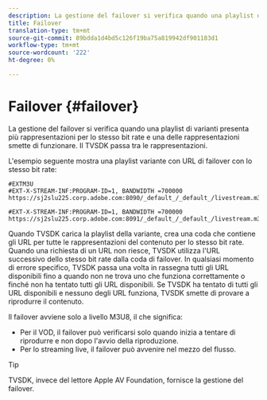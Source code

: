 ```yaml
---
description: La gestione del failover si verifica quando una playlist di varianti presenta più rappresentazioni per lo stesso bit rate e una delle rappresentazioni smette di funzionare. Il TVSDK passa tra le rappresentazioni.
title: Failover
translation-type: tm+mt
source-git-commit: 89bdda1d4bd5c126f19ba75a819942df901183d1
workflow-type: tm+mt
source-wordcount: '222'
ht-degree: 0%

---
```



# Failover {#failover}

La gestione del failover si verifica quando una playlist di varianti presenta più rappresentazioni per lo stesso bit rate e una delle rappresentazioni smette di funzionare. Il TVSDK passa tra le rappresentazioni.

L&#39;esempio seguente mostra una playlist variante con URL di failover con lo stesso bit rate:

```
#EXTM3U
#EXT-X-STREAM-INF:PROGRAM-ID=1, BANDWIDTH =700000
https://sj2slu225.corp.adobe.com:8090/_default_/_default_/livestream.m3u8   

#EXT-X-STREAM-INF:PROGRAM-ID=1, BANDWIDTH =700000
https://sj2slu225.corp.adobe.com:8091/_default_/_default_/livestream.m3u8
```

Quando TVSDK carica la playlist della variante, crea una coda che contiene gli URL per tutte le rappresentazioni del contenuto per lo stesso bit rate. Quando una richiesta di un URL non riesce, TVSDK utilizza l&#39;URL successivo dello stesso bit rate dalla coda di failover. In qualsiasi momento di errore specifico, TVSDK passa una volta in rassegna tutti gli URL disponibili fino a quando non ne trova uno che funziona correttamente o finché non ha tentato tutti gli URL disponibili. Se TVSDK ha tentato di tutti gli URL disponibili e nessuno degli URL funziona, TVSDK smette di provare a riprodurre il contenuto.

Il failover avviene solo a livello M3U8, il che significa:

* Per il VOD, il failover può verificarsi solo quando inizia a tentare di riprodurre e non dopo l&#39;avvio della riproduzione.
* Per lo streaming live, il failover può avvenire nel mezzo del flusso.

>[!TIP]
>
>TVSDK, invece del lettore Apple AV Foundation, fornisce la gestione del failover.